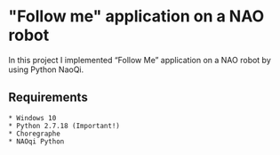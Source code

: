 # "Follow me" application on a NAO robot
In this project I implemented “Follow Me” application on a NAO robot by using Python NaoQi. 

## Requirements
```
* Windows 10
* Python 2.7.18 (Important!)
* Choregraphe
* NAOqi Python
```

## 
